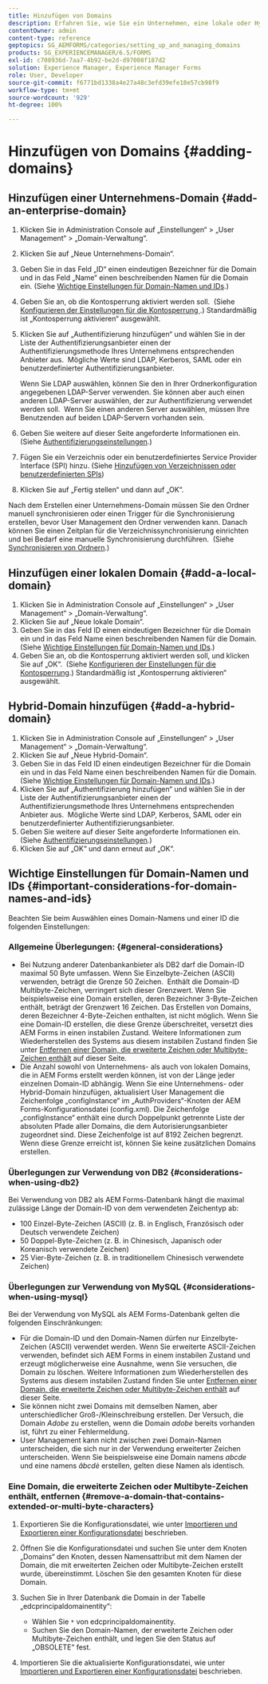 ```yaml
---
title: Hinzufügen von Domains
description: Erfahren Sie, wie Sie ein Unternehmen, eine lokale oder Hybrid-Domain mithilfe der Einstellungen in Domain Management hinzufügen und allgmeine Gedanken zu Domain-Namen und Ids.
contentOwner: admin
content-type: reference
geptopics: SG_AEMFORMS/categories/setting_up_and_managing_domains
products: SG_EXPERIENCEMANAGER/6.5/FORMS
exl-id: c708936d-7aa7-4b92-be2d-d97008f187d2
solution: Experience Manager, Experience Manager Forms
role: User, Developer
source-git-commit: f6771bd1338a4e27a48c3efd39efe18e57cb98f9
workflow-type: tm+mt
source-wordcount: '929'
ht-degree: 100%

---
```


# Hinzufügen von Domains {#adding-domains}

## Hinzufügen einer Unternehmens-Domain {#add-an-enterprise-domain}

1. Klicken Sie in Administration Console auf „Einstellungen“ > „User Management“ > „Domain-Verwaltung“.
1. Klicken Sie auf „Neue Unternehmens-Domain“.
1. Geben Sie in das Feld „ID“ einen eindeutigen Bezeichner für die Domain und in das Feld „Name“ einen beschreibenden Namen für die Domain ein. (Siehe [Wichtige Einstellungen für Domain-Namen und IDs](adding-domains.md#important-considerations-for-domain-names-and-ids).)
1. Geben Sie an, ob die Kontosperrung aktiviert werden soll.  (Siehe [Konfigurieren der Einstellungen für die Kontosperrung ](/help/forms/using/admin-help/configure-account-locking-settings.md#configure-account-locking-settings).) Standardmäßig ist „Kontosperrung aktivieren“ ausgewählt.
1. Klicken Sie auf „Authentifizierung hinzufügen“ und wählen Sie in der Liste der Authentifizierungsanbieter einen der Authentifizierungsmethode Ihres Unternehmens entsprechenden Anbieter aus.  Mögliche Werte sind LDAP, Kerberos, SAML oder ein benutzerdefinierter Authentifizierungsanbieter.

   Wenn Sie LDAP auswählen, können Sie den in Ihrer Ordnerkonfiguration angegebenen LDAP-Server verwenden. Sie können aber auch einen anderen LDAP-Server auswählen, der zur Authentifizierung verwendet werden soll.  Wenn Sie einen anderen Server auswählen, müssen Ihre Benutzenden auf beiden LDAP-Servern vorhanden sein.

1. Geben Sie weitere auf dieser Seite angeforderte Informationen ein.  (Siehe [Authentifizierungseinstellungen](/help/forms/using/admin-help/configuring-authentication-providers.md#authentication-settings).)
1. Fügen Sie ein Verzeichnis oder ein benutzerdefiniertes Service Provider Interface (SPI) hinzu. (Siehe [Hinzufügen von Verzeichnissen oder benutzerdefinierten SPIs](/help/forms/using/admin-help/configuring-directories.md#adding-directories-or-custom-spis))
1. Klicken Sie auf „Fertig stellen“ und dann auf „OK“.

Nach dem Erstellen einer Unternehmens-Domain müssen Sie den Ordner manuell synchronisieren oder einen Trigger für die Synchronisierung erstellen, bevor User Management den Ordner verwenden kann. Danach können Sie einen Zeitplan für die Verzeichnissynchronisierung einrichten und bei Bedarf eine manuelle Synchronisierung durchführen.  (Siehe [Synchronisieren von Ordnern](/help/forms/using/admin-help/synchronizing-directories.md#synchronizing-directories).)

## Hinzufügen einer lokalen Domain {#add-a-local-domain}

1. Klicken Sie in Administration Console auf „Einstellungen“ > „User Management“ > „Domain-Verwaltung“.
1. Klicken Sie auf „Neue lokale Domain“.
1. Geben Sie in das Feld ID einen eindeutigen Bezeichner für die Domain ein und in das Feld Name einen beschreibenden Namen für die Domain. (Siehe [Wichtige Einstellungen für Domain-Namen und IDs](adding-domains.md#important-considerations-for-domain-names-and-ids).)
1. Geben Sie an, ob die Kontosperrung aktiviert werden soll, und klicken Sie auf „OK“.  (Siehe [Konfigurieren der Einstellungen für die Kontosperrung](/help/forms/using/admin-help/configure-account-locking-settings.md#configure-account-locking-settings).) Standardmäßig ist „Kontosperrung aktivieren“ ausgewählt.

## Hybrid-Domain hinzufügen {#add-a-hybrid-domain}

1. Klicken Sie in Administration Console auf „Einstellungen“ > „User Management“ > „Domain-Verwaltung“.
1. Klicken Sie auf „Neue Hybrid-Domain“.
1. Geben Sie in das Feld ID einen eindeutigen Bezeichner für die Domain ein und in das Feld Name einen beschreibenden Namen für die Domain. (Siehe [Wichtige Einstellungen für Domain-Namen und IDs](adding-domains.md#important-considerations-for-domain-names-and-ids).)
1. Klicken Sie auf „Authentifizierung hinzufügen“ und wählen Sie in der Liste der Authentifizierungsanbieter einen der Authentifizierungsmethode Ihres Unternehmens entsprechenden Anbieter aus.  Mögliche Werte sind LDAP, Kerberos, SAML oder ein benutzerdefinierter Authentifizierungsanbieter.
1. Geben Sie weitere auf dieser Seite angeforderte Informationen ein.  (Siehe [Authentifizierungseinstellungen](/help/forms/using/admin-help/configuring-authentication-providers.md#authentication-settings).)
1. Klicken Sie auf „OK“ und dann erneut auf „OK“.

## Wichtige Einstellungen für Domain-Namen und IDs {#important-considerations-for-domain-names-and-ids}

Beachten Sie beim Auswählen eines Domain-Namens und einer ID die folgenden Einstellungen:

### Allgemeine Überlegungen: {#general-considerations}

* Bei Nutzung anderer Datenbankanbieter als DB2 darf die Domain-ID maximal 50 Byte umfassen. Wenn Sie Einzelbyte-Zeichen (ASCII) verwenden, beträgt die Grenze 50 Zeichen.  Enthält die Domain-ID Multibyte-Zeichen, verringert sich dieser Grenzwert. Wenn Sie beispielsweise eine Domain erstellen, deren Bezeichner 3-Byte-Zeichen enthält, beträgt der Grenzwert 16 Zeichen. Das Erstellen von Domains, deren Bezeichner 4-Byte-Zeichen enthalten, ist nicht möglich. Wenn Sie eine Domain-ID erstellen, die diese Grenze überschreitet, versetzt dies AEM Forms in einen instabilen Zustand. Weitere Informationen zum Wiederherstellen des Systems aus diesem instabilen Zustand finden Sie unter [Entfernen einer Domain, die erweiterte Zeichen oder Multibyte-Zeichen enthält](adding-domains.md#remove-a-domain-that-contains-extended-or-multi-byte-characters) auf dieser Seite.
* Die Anzahl sowohl von Unternehmens- als auch von lokalen Domains, die in AEM Forms erstellt werden können, ist von der Länge jeder einzelnen Domain-ID abhängig. Wenn Sie eine Unternehmens- oder Hybrid-Domain hinzufügen, aktualisiert User Management die Zeichenfolge „configInstance“ im „AuthProviders“-Knoten der AEM Forms-Konfigurationsdatei (config.xml). Die Zeichenfolge „configInstance“ enthält eine durch Doppelpunkt getrennte Liste der absoluten Pfade aller Domains, die dem Autorisierungsanbieter zugeordnet sind. Diese Zeichenfolge ist auf 8192 Zeichen begrenzt. Wenn diese Grenze erreicht ist, können Sie keine zusätzlichen Domains erstellen.

### Überlegungen zur Verwendung von DB2 {#considerations-when-using-db2}

Bei Verwendung von DB2 als AEM Forms-Datenbank hängt die maximal zulässige Länge der Domain-ID von dem verwendeten Zeichentyp ab:

* 100 Einzel-Byte-Zeichen (ASCII) (z. B. in Englisch, Französisch oder Deutsch verwendete Zeichen)
* 50 Doppel-Byte-Zeichen (z. B. in Chinesisch, Japanisch oder Koreanisch verwendete Zeichen)
* 25 Vier-Byte-Zeichen (z. B. in traditionellem Chinesisch verwendete Zeichen)

### Überlegungen zur Verwendung von MySQL {#considerations-when-using-mysql}

Bei der Verwendung von MySQL als AEM Forms-Datenbank gelten die folgenden Einschränkungen:

* Für die Domain-ID und den Domain-Namen dürfen nur Einzelbyte-Zeichen (ASCII) verwendet werden. Wenn Sie erweiterte ASCII-Zeichen verwenden, befindet sich AEM Forms in einem instabilen Zustand und erzeugt möglicherweise eine Ausnahme, wenn Sie versuchen, die Domain zu löschen. Weitere Informationen zum Wiederherstellen des Systems aus diesem instabilen Zustand finden Sie unter [Entfernen einer Domain, die erweiterte Zeichen oder Multibyte-Zeichen enthält](adding-domains.md#remove-a-domain-that-contains-extended-or-multi-byte-characters) auf dieser Seite.
* Sie können nicht zwei Domains mit demselben Namen, aber unterschiedlicher Groß-/Kleinschreibung erstellen. Der Versuch, die Domain *Adobe* zu erstellen, wenn die Domain *adobe* bereits vorhanden ist, führt zu einer Fehlermeldung.
* User Management kann nicht zwischen zwei Domain-Namen unterscheiden, die sich nur in der Verwendung erweiterter Zeichen unterscheiden. Wenn Sie beispielsweise eine Domain namens *abcde* und eine namens *âbcdè* erstellen, gelten diese Namen als identisch.

### Eine Domain, die erweiterte Zeichen oder Multibyte-Zeichen enthält, entfernen {#remove-a-domain-that-contains-extended-or-multi-byte-characters}

1. Exportieren Sie die Konfigurationsdatei, wie unter [Importieren und Exportieren einer Konfigurationsdatei](/help/forms/using/admin-help/importing-exporting-configuration-file.md#importing-and-exporting-the-configuration-file) beschrieben.
1. Öffnen Sie die Konfigurationsdatei und suchen Sie unter dem Knoten „Domains“ den Knoten, dessen Namensattribut mit dem Namen der Domain, die mit erweiterten Zeichen oder Multibyte-Zeichen erstellt wurde, übereinstimmt. Löschen Sie den gesamten Knoten für diese Domain.
1. Suchen Sie in Ihrer Datenbank die Domain in der Tabelle „edcprincipaldomainentity“:

   * Wählen Sie `*` von edcprincipaldomainentity.
   * Suchen Sie den Domain-Namen, der erweiterte Zeichen oder Multibyte-Zeichen enthält, und legen Sie den Status auf „OBSOLETE“ fest.

1. Importieren Sie die aktualisierte Konfigurationsdatei, wie unter [Importieren und Exportieren einer Konfigurationsdatei](/help/forms/using/admin-help/importing-exporting-configuration-file.md#importing-and-exporting-the-configuration-file) beschrieben.
